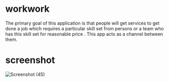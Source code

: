# workwork
The primary goal of this application is that people will get services to get done a job which requires a particular skill set from persons or a team who has this skill set for reasonable price . This app acts as a channel between them.


# screenshot
![Screenshot (45)](https://user-images.githubusercontent.com/68682390/102017914-b7e83c00-3d8f-11eb-8365-5411c4ef75de.png)














